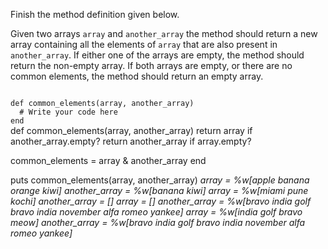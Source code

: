 Finish the method definition given below.

Given two arrays `array` and `another_array` the method should return a new array containing all the elements of `array` that are also present in `another_array`. If either one of the arrays are empty, the method should return the non-empty array. If both arrays are empty, or there are no common elements, the method should return an empty array.

<codeblock language="ruby" type="exercise" testMode="multipleInput">
<code>
def common_elements(array, another_array)
  # Write your code here
end
</code>

<solution>
def common_elements(array, another_array)
  return array if another_array.empty?
  return another_array if array.empty?

  common_elements = array & another_array
end
</solution>

<testcases>
<caller>
puts common_elements(array, another_array)
</caller>
<testcase>
<i>
array = %w[apple banana orange kiwi]
another_array = %w[banana kiwi]
</i>
</testcase>
<testcase>
<i>
array = %w[miami pune kochi]
another_array = []
</i>
</testcase>
<testcase>
<i>
array = []
another_array = %w[bravo india golf bravo india november alfa romeo yankee]
</i>
</testcase>
<testcase>
<i>
array = %w[india golf bravo meow]
another_array = %w[bravo india golf bravo india november alfa romeo yankee]
</i>
</testcase>
</testcases>
</codeblock>